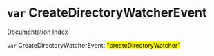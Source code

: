 # `var` CreateDirectoryWatcherEvent

[Documentation Index](../README.md)

`var` CreateDirectoryWatcherEvent: <mark>"createDirectoryWatcher"</mark>

